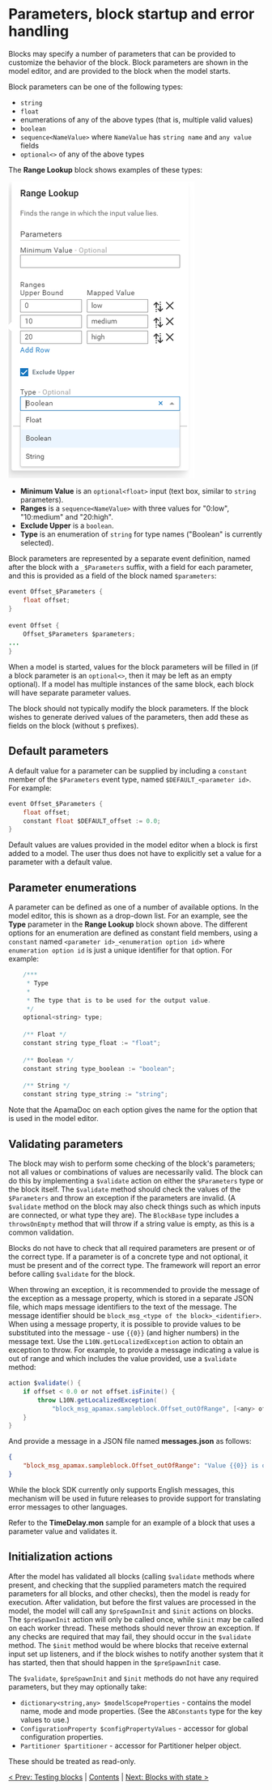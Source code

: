 # Parameters, block startup and error handling

Blocks may specify a number of parameters that can be provided to customize the behavior of the block. Block parameters are shown in the model editor, and are provided to the block when the model starts.

Block parameters can be one of the following types:

* `string`
* `float`
* enumerations of any of the above types (that is, multiple valid values)
* `boolean`
* `sequence<NameValue>` where `NameValue` has `string name` and `any value` fields
* `optional<>` of any of the above types

The **Range Lookup** block shows examples of these types:

![Range lookup block parameters](ParameterTypes.png)

* **Minimum Value** is an `optional<float>` input (text box, similar to `string` parameters).
* **Ranges** is a `sequence<NameValue>` with three values for "0:low", "10:medium" and "20:high".
* **Exclude Upper** is a `boolean`.
* **Type** is an enumeration of `string` for type names ("Boolean" is currently selected).

Block parameters are represented by a separate event definition, named after the block with a `_$Parameters` suffix, with a field for each parameter, and this is provided as a field of the block named `$parameters`:

```Java
event Offset_$Parameters {
    float offset;
}

event Offset {
    Offset_$Parameters $parameters;
...
}
```

When a model is started, values for the block parameters will be filled in (if a block parameter is an `optional<>`, then it may be left as an empty optional). If a model has multiple instances of the same block, each block will have separate parameter values.

The block should not typically modify the block parameters. If the block wishes to generate derived values of the parameters, then add these as fields on the block (without `$` prefixes).

## Default parameters

A default value for a parameter can be supplied by including a `constant` member of the `$Parameters` event type, named `$DEFAULT_<parameter id>`. For example:

```Java
event Offset_$Parameters {
    float offset;
    constant float $DEFAULT_offset := 0.0;
}
```

Default values are values provided in the model editor when a block is first added to a model. The user thus does not have to explicitly set a value for a parameter with a default value.

## Parameter enumerations

A parameter can be defined as one of a number of available options. In the model editor, this is shown as a drop-down list. For an example, see the **Type** parameter in the **Range Lookup** block shown above. The different options for an enumeration are defined as constant field members, using a `constant` named `<parameter id>_<enumeration option id>` where `enumeration option id` is just a unique identifier for that option. For example:

```Java
    /***
     * Type
     *
     * The type that is to be used for the output value.
     */
    optional<string> type;

    /** Float */
    constant string type_float := "float";

    /** Boolean */
    constant string type_boolean := "boolean";

    /** String */
    constant string type_string := "string";
```

Note that the ApamaDoc on each option gives the name for the option that is used in the model editor.

## Validating parameters

The block may wish to perform some checking of the block's parameters; not all values or combinations of values are necessarily valid. The block can do this by implementing a `$validate` action on either the `$Parameters` type or the block itself. The `$validate` method should check the values of the `$Parameters` and throw an exception if the parameters are invalid. (A `$validate` method on the block may also check things such as which inputs are connected, or what type they are). The `BlockBase` type includes a `throwsOnEmpty` method that will throw if a string value is empty, as this is a common validation.

Blocks do not have to check that all required parameters are present or of the correct type. If a parameter is of a concrete type and not optional, it must be present and of the correct type. The framework will report an error before calling `$validate` for the block.

When throwing an exception, it is recommended to provide the message of the exception as a message property, which is stored in a separate JSON file, which maps message identifiers to the text of the message. The message identifier should be `block_msg_<type of the block>_<identifier>`. When using a message property, it is possible to provide values to be substituted into the message - use `{{0}}` (and higher numbers) in the message text. Use the `L10N.getLocalizedException` action to obtain an exception to throw. For example, to provide a message indicating a value is out of range and which includes the value provided, use a `$validate` method:

```Java
action $validate() {
    if offset < 0.0 or not offset.isFinite() {
        throw L10N.getLocalizedException(
            "block_msg_apamax.sampleblock.Offset_outOfRange", [<any> offset]);
    }
}
```

And provide a message in a JSON file named **messages.json** as follows:

```JSON
{
    "block_msg_apamax.sampleblock.Offset_outOfRange": "Value {{0}} is out of range (must be zero or a positive finite number)"
}
```

While the block SDK currently only supports English messages, this mechanism will be used in future releases to provide support for translating error messages to other languages.

Refer to the **TimeDelay.mon** sample for an example of a block that uses a parameter value and validates it.

## Initialization actions

After the model has validated all blocks (calling `$validate` methods where present, and checking that the supplied parameters match the required parameters for all blocks, and other checks), then the model is ready for execution. After validation, but before the first values are processed in the model, the model will call any `$preSpawnInit` and `$init` actions on blocks. The `$preSpawnInit` action will only be called once, while `$init` may be called on each worker thread. These methods should never throw an exception. If any checks are required that may fail, they should occur in the `$validate` method. The `$init` method would be where blocks that receive external input set up listeners, and if the block wishes to notify another system that it has started, then that should happen in the `$preSpawnInit` case.

The `$validate`, `$preSpawnInit` and `$init` methods do not have any required parameters, but they may optionally take:

* `dictionary<string,any> $modelScopeProperties` - contains the model name, mode and mode properties. (See the `ABConstants` type for the key values to use.)
* `ConfigurationProperty $configPropertyValues` - accessor for global configuration properties.
* `Partitioner $partitioner` - accessor for Partitioner helper object.

These should be treated as read-only.

[< Prev: Testing blocks](035-Testing.md) | [Contents](000-contents.md) | [Next: Blocks with state >](050-State.md) 
